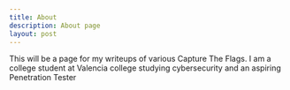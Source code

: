 ```yaml
---
title: About
description: About page
layout: post
---
```

This will be a page for my writeups of various Capture The Flags. I am a college student at Valencia college studying cybersecurity and an aspiring Penetration Tester
